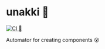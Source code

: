 # unakki 🤺
[![CI 🤺](https://github.com/haneenmahd/unakki/actions/workflows/node.js.yml/badge.svg)](https://github.com/haneenmahd/unakki/actions/workflows/node.js.yml)

Automator for creating components 😵
